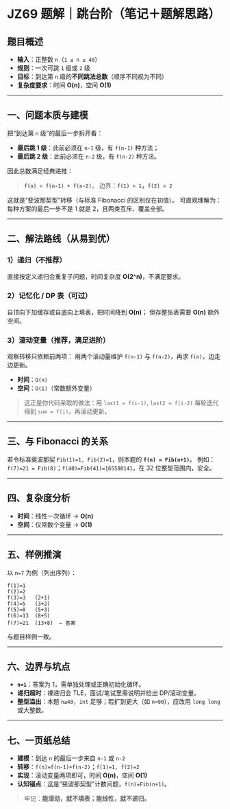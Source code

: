 # JZ69 题解｜跳台阶（笔记＋题解思路）

## 题目概述

* **输入**：正整数 `n`（`1 ≤ n ≤ 40`）
* **规则**：一次可跳 `1` 级或 `2` 级
* **目标**：到达第 `n` 级的**不同跳法总数**（顺序不同视为不同）
* **复杂度要求**：时间 **O(n)**，空间 **O(1)**

---

## 一、问题本质与建模

把“到达第 `n` 级”的最后一步拆开看：

* **最后跳 1 级**：此前必须在 `n-1` 级，有 `f(n-1)` 种方法；
* **最后跳 2 级**：此前必须在 `n-2` 级，有 `f(n-2)` 种方法。

因此总数满足经典递推：

> **`f(n) = f(n-1) + f(n-2)`**，
> 边界：**`f(1) = 1`，`f(2) = 2`**

这就是“斐波那契型”转移（与标准 Fibonacci 的区别仅在初值）。
可直观理解为：每种方案的最后一步不是 1 就是 2，且两类互斥、覆盖全部。

---

## 二、解法路线（从易到优）

### 1）递归（不推荐）

直接按定义递归会重复子问题，时间复杂度 **O(2^n)**，不满足要求。

### 2）记忆化 / DP 表（可过）

自顶向下加缓存或自底向上填表，把时间降到 **O(n)**；
但存整张表需要 **O(n)** 额外空间。

### 3）滚动变量（推荐，满足进阶）

观察转移只依赖前两项：
用两个滚动量维护 `f(n-1)` 与 `f(n-2)`，再求 `f(n)`，边走边更新。

* **时间**：`O(n)`
* **空间**：`O(1)`（常数额外变量）

> 这正是你代码采取的做法：用 `last1 = f(i-1)`, `last2 = f(i-2)` 每轮迭代得到 `sum = f(i)`，再滚动更新。

---

## 三、与 Fibonacci 的关系

若令标准斐波那契 `Fib(1)=1, Fib(2)=1`，则本题的
**`f(n) = Fib(n+1)`**。
例如：`f(7)=21 = Fib(8)`；`f(40)=Fib(41)=165580141`，在 32 位整型范围内，安全。

---

## 四、复杂度分析

* **时间**：线性一次循环 → **O(n)**
* **空间**：仅常数个变量 → **O(1)**

---

## 五、样例推演

以 `n=7` 为例（列出序列）：

```
f(1)=1
f(2)=2
f(3)=3   (2+1)
f(4)=5   (3+2)
f(5)=8   (5+3)
f(6)=13  (8+5)
f(7)=21  (13+8)  ← 答案
```

与题目样例一致。

---

## 六、边界与坑点

* **`n=1`**：答案为 1，需单独处理或正确初始化循环。
* **递归超时**：裸递归会 TLE，面试/笔试里需说明并给出 DP/滚动变量。
* **整型溢出**：本题 `n≤40`，`int` 足够；若扩到更大（如 `n≈90`），应改用 `long long` 或大整数。

---

## 七、一页纸总结

* **建模**：到达 `n` 的最后一步来自 `n-1` 或 `n-2`
* **转移**：`f(n)=f(n-1)+f(n-2)`；`f(1)=1, f(2)=2`
* **实现**：滚动变量两项即可，时间 **O(n)**，空间 **O(1)**
* **认知锚点**：这是“斐波那契型”计数问题，`f(n)=Fib(n+1)`。

> 牢记：**能滚动，就不填表；能线性，就不递归。**
